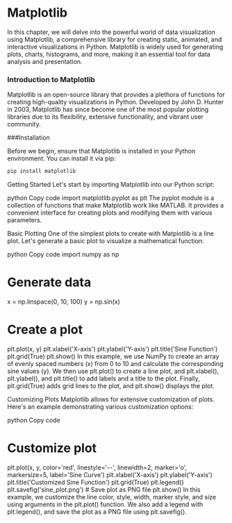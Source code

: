 # Matplotlib

In this chapter, we will delve into the powerful world of data visualization using Matplotlib, a comprehensive library for creating static, animated, and interactive visualizations in Python. Matplotlib is widely used for generating plots, charts, histograms, and more, making it an essential tool for data analysis and presentation.

### Introduction to Matplotlib

Matplotlib is an open-source library that provides a plethora of functions for creating high-quality visualizations in Python. Developed by John D. Hunter in 2003, Matplotlib has since become one of the most popular plotting libraries due to its flexibility, extensive functionality, and vibrant user community.

###Installation

Before we begin, ensure that Matplotlib is installed in your Python environment. You can install it via pip:


```python
pip install matplotlib
```
Getting Started
Let's start by importing Matplotlib into our Python script:

python
Copy code
import matplotlib.pyplot as plt
The pyplot module is a collection of functions that make Matplotlib work like MATLAB. It provides a convenient interface for creating plots and modifying them with various parameters.

Basic Plotting
One of the simplest plots to create with Matplotlib is a line plot. Let's generate a basic plot to visualize a mathematical function:

python
Copy code
import numpy as np

# Generate data
x = np.linspace(0, 10, 100)
y = np.sin(x)

# Create a plot
plt.plot(x, y)
plt.xlabel('X-axis')
plt.ylabel('Y-axis')
plt.title('Sine Function')
plt.grid(True)
plt.show()
In this example, we use NumPy to create an array of evenly spaced numbers (x) from 0 to 10 and calculate the corresponding sine values (y). We then use plt.plot() to create a line plot, and plt.xlabel(), plt.ylabel(), and plt.title() to add labels and a title to the plot. Finally, plt.grid(True) adds grid lines to the plot, and plt.show() displays the plot.

Customizing Plots
Matplotlib allows for extensive customization of plots. Here's an example demonstrating various customization options:

python
Copy code
# Customize plot
plt.plot(x, y, color='red', linestyle='--', linewidth=2, marker='o', markersize=5, label='Sine Curve')
plt.xlabel('X-axis')
plt.ylabel('Y-axis')
plt.title('Customized Sine Function')
plt.grid(True)
plt.legend()
plt.savefig('sine_plot.png')  # Save plot as PNG file
plt.show()
In this example, we customize the line color, style, width, marker style, and size using arguments in the plt.plot() function. We also add a legend with plt.legend(), and save the plot as a PNG file using plt.savefig().
